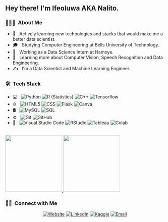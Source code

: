 <h2> Hey there! I'm Ifeoluwa AKA <b>Nalito</b>.</h2>

<h3> 👨🏻‍💻 &nbsp;About Me </h3>

- 🤔 &nbsp; Actively learning new technologies and stacks that would make me a better data scientist.
- 🎓 &nbsp; Studying Computer Engineering at Bells University of Technology.
- 💼 &nbsp; Working as a Data Science Intern at Hamoye.
- 🌱 &nbsp; Learning more about Computer Vision, Speech Recognition and Data Engineering.
- ✍️ &nbsp; I'm a Data Scientist and Machine Learning Engineer.

<h3> 🛠 &nbsp;Tech Stack</h3>

- 💻 &nbsp;
  ![Python](https://img.shields.io/badge/Python-3776AB?style=for-the-badge&logo=python&logoColor=white)
  ![R (Statistics)](https://img.shields.io/badge/R-276DC3?style=for-the-badge&logo=r&logoColor=white)
  ![C++](https://img.shields.io/badge/-C++-333333?style=flat&logo=C%2B%2B&logoColor=00599C)
  ![Tensorflow](https://img.shields.io/badge/TensorFlow-FF6F00?style=for-the-badge&logo=tensorflow&logoColor=white)
- 🌐 &nbsp;
  ![HTML5](https://img.shields.io/badge/-HTML5-333333?style=flat&logo=HTML5)
  ![CSS](https://img.shields.io/badge/-CSS-333333?style=flat&logo=CSS3&logoColor=1572B6)
  ![Flask](https://img.shields.io/badge/Flask-000000?style=for-the-badge&logo=flask&logoColor=white)
  ![Canva](https://img.shields.io/badge/Canva-%2300C4CC.svg?&style=for-the-badge&logo=Canva&logoColor=white)
- 🛢 &nbsp;
  ![MySQL](https://img.shields.io/badge/MySQL-00000F?style=for-the-badge&logo=mysql&logoColor=white)
  ![SQL](https://img.shields.io/badge/SQLite-07405E?style=for-the-badge&logo=sqlite&logoColor=white)
- ⚙️ &nbsp;
  ![Git](https://img.shields.io/badge/-Git-333333?style=flat&logo=git)
  ![GitHub](https://img.shields.io/badge/-GitHub-333333?style=flat&logo=github)
- 🔧 &nbsp;
  ![Visual Studio Code](https://img.shields.io/badge/-Visual%20Studio%20Code-333333?style=flat&logo=visual-studio-code&logoColor=007ACC)
  ![RStudio](https://img.shields.io/badge/-RStudio-333333?style=flat&logo=rstudio)
  ![Tableau](https://img.shields.io/badge/Tableau-E97627?style=for-the-badge&logo=Tableau&logoColor=white)
  ![Colab](https://img.shields.io/badge/Colab-F9AB00?style=for-the-badge&logo=googlecolab&color=525252)


<br/>

<a href="https://github.com/Nalito">
  <img height="180em" src="https://github-readme-stats.vercel.app/api?username=Nalito&theme=buefy&show_icons=true" />
  <img height="180em" src="https://github-readme-stats.vercel.app/api/top-langs/?username=Nalito&theme=buefy&layout=compact" />
</a>

<br/>

<h3> 🤝🏻 &nbsp;Connect with Me </h3>

<p align="center">
<a href="https://nalito.github.io/"><img alt="Website" src="https://img.shields.io/badge/Website-blue?style=flat-square&logo=google-chrome"></a>
<a href="https://www.linkedin.com/in/ifeoluwa-oduwaiye-ab3a95200/"><img alt="LinkedIn" src="https://img.shields.io/badge/LinkedIn-blue?style=flat-square&logo=linkedin"></a>
<a href="https://www.kaggle.com/ifeoluwaoduwaiye"><img alt="Kaggle" src="https://img.shields.io/badge/Kaggle-20BEFF?style=for-the-badge&logo=Kaggle&logoColor=white"></a>
<a href="ifeoluwaoduwaiye@gmail.com"><img alt="Email" src="https://img.shields.io/badge/Gmail-D14836?style=for-the-badge&logo=gmail&logoColor=white"></a>
</p>
